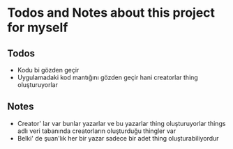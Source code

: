 # Todos and Notes about this project for myself

## Todos

- Kodu bi gözden geçir
- Uygulamadaki kod mantığını gözden geçir hani creatorlar thing oluşturuyorlar

## Notes

- Creator' lar var bunlar yazarlar ve bu yazarlar thing oluşturuyorlar
  things adlı veri tabanında creatorların oluşturduğu thingler var
- Belki' de şuan'lık her bir yazar sadece bir adet thing oluşturabiliyordur
